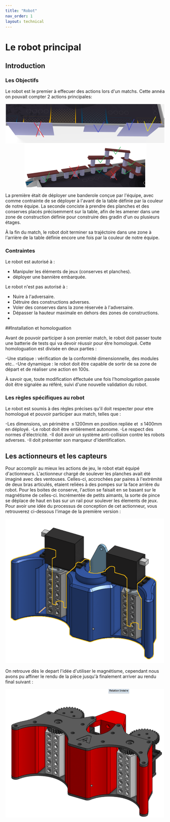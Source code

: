 ```yaml
---
title: "Robot"
nav_order: 1
layout: technical
---
```

# Le robot principal

<model-viewer alt="ROBOT" src="./Meca/FichiersGLTF/ExportRobotUniWIP.glb" ar style="width:80%; height:400px" shadow-intensity="1" camera-controls min-field-of-view="2deg"></model-viewer>
## Introduction

### Les Objectifs

Le robot est le premier à effecuer des actions lors d'un matchs. Cette annéa on pouvait compter 2 actions principales:

<div style="display: flex; justify-content: space-around; flex-wrap: wrap;">
<img src="Images/reglebanderole.png" >
<img src="Images/regleconserve.png" >
</div>

La première était de déployer une banderole conçue par l'équipe, avec comme contrainte de se déployer à l'avant de la table définie par la couleur de notre équipe.
La seconde conciste à prendre des planches et des conserves placés précisemment sur la table, afin de les amener dans une zone de construction définie pour construire des gradin d'un ou plusieurs étages.

À la fin du match, le robot doit terminer sa trajéctoire dans une zone à l'arrière de la table définie encore une fois par la couleur de notre équipe.

### Contraintes

Le robot est autorisé à :

- Manipuler les éléments de jeux (conserves et planches).
- déployer une bannière embarquée.

Le robot n'est pas autorisé à :

- Nuire à l'adversaire.
- Détruire des constructions adverses.
- Voler des conserves dans la zone réservée à l'adversaire.
- Dépasser la hauteur maximale en dehors des zones de constructions.
- 
##Installation et homologuation

Avant de pouvoir participer à son premier match, le robot doit passer toute une batterie de tests qui va devoir réussir pour être homologué. Cette homologuation est divisée en deux parties :

-Une statique : vérification de la conformité dimensionnelle, des modules etc..
-Une dynamique : le robot doit être capable de sortir de sa zone de départ et de réaliser une action en 100s.

À savoir que, toute modification éffectuée une fois l'homologation passée doit être signalée au référé, suivi d'une nouvelle validation du robot.

### Les règles spécifiques au robot 

Le robot est soumis à des règles précises qu'il doit respecter pour etre homologué et pouvoir participer aux match, telles que : 

-Les dimensions, un périmètre  ≤ 1200mm en position repliée et  ≤ 1400mm en déployé.
-Le robot doit être entièrement autonome.
-Le respect des normes d'électricité.
-Il doit avoir un système anti-collision contre les robots adverses.
-Il doit présenter son marqueur d'identification.


## Les actionneurs et les capteurs

Pour accomplir au mieux les actions de jeu, le robot etait équipé d'actionneurs. L'actionneur chargé de soulever les planches avait été imaginé avec des ventouses. Celles-ci, accrochées par paires à l'extrémité de deux bras articulés, etaient reliées à des pompes sur la face arrière du robot. 
Pour les boites de conserve, l'action se faisait en se basant sur le magnétisme de celles-ci. Incrémentée de petits aimants, la sorte de pince se déplace de haut en bas sur un rail pour soulever les élements de jeux. 
Pour avoir une idée du processus de conception de cet actionneur, vous retrouverez ci-dessous l'image de la première version : 

 <img src="Images/v1 actio conserve.png" width=500>
 
 On retrouve dès le depart l'idée d'utiliser le magnétisme, cependant nous avons pu affiner le rendu de la pièce jusqu'à finalement arriver au rendu final suivant : 
 
 <img src="Images/vf actio conserve.png" width=500 >

